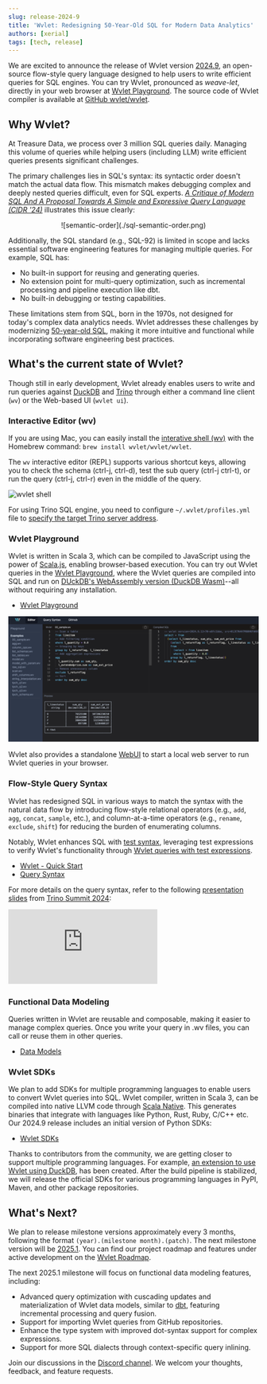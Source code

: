 ```yaml
---
slug: release-2024-9
title: 'Wvlet: Redesigning 50-Year-Old SQL for Modern Data Analytics'
authors: [xerial]
tags: [tech, release]
---
```


We are excited to announce the release of Wvlet version [2024.9](https://github.com/wvlet/wvlet/milestone/11), an open-source flow-style query language designed to help users to write efficient queries for SQL engines. You can try Wvlet, pronounced as _weave-let_, directly in your web browser at [Wvlet Playground](https://wvlet.org/wvlet/playground/). The source code of Wvlet compiler is available at [GitHub wvlet/wvlet](https://github.com/wvlet/wvlet).

<!-- truncate -->


## Why Wvlet?

At Treasure Data, we process over 3 million SQL queries daily. Managing this volume of queries while helping users (including LLM) write efficient queries presents significant challenges. 

The primary challenges lies in SQL's syntax: its syntactic order doesn't match the actual data flow. This mismatch makes debugging complex and deeply nested queries difficult, even for SQL experts. _[A Critique of Modern SQL And A Proposal Towards A Simple and Expressive Query Language (CIDR '24)](https://www.cidrdb.org/cidr2024/papers/p48-neumann.pdf)_ illustrates this issue clearly:

<center>
![semantic-order](./sql-semantic-order.png)
</center>

Additionally, the SQL standard (e.g., SQL-92) is limited in scope and lacks essential software engineering features for managing multiple queries. For example, SQL has:
- No built-in support for reusing and generating queries.
- No extension point for multi-query optimization, such as incremental processing and pipeline execution like dbt.
- No built-in debugging or testing capabilities.

These limitations stem from SQL, born in the 1970s, not designed for today's complex data analytics needs. Wvlet addresses these challenges by modernizing [50-year-old SQL](https://dl.acm.org/doi/10.1145/3649887), making it more intuitive and functional while incorporating software engineering best practices.


## What's the current state of Wvlet?

Though still in early development, Wvlet already enables users to write and run queries against [DuckDB](https://duckdb.org/) and [Trino](https://trino.io/) through either a command line client (`wv`) or the Web-based UI (`wvlet ui`).

### Interactive Editor (wv)

If you are using Mac, you can easily install the [interative shell (wv)](/docs/usage/repl) with the Homebrew command: `brew install wvlet/wvlet/wvlet`.

The `wv` interactive editor (REPL) supports various shortcut keys, allowing you to check the schema (ctrl-j, ctrl-d), test the sub query (ctrl-j ctrl-t), or run the query (ctrl-j, ctrl-r) even in the middle of the query.

![wvlet shell](/img/demo.gif)

For using Trino SQL engine, you need to configure `~/.wvlet/profiles.yml` file to [specify the target Trino server address](/docs/usage/trino).


### Wvlet Playground 

Wvlet is written in Scala 3, which can be compiled to JavaScript using the power of [Scala.js](https://www.scala-js.org/), enabling browser-based execution. You can try out Wvlet queries in the [Wvlet Playground](https://wvlet.org/wvlet/playground/), where the Wvlet queries are compiled into SQL and run on [DUckDB's WebAssembly version (DuckDB Wasm)](https://duckdb.org/2021/10/29/duckdb-wasm.html)--all without requiring any installation.


- [Wvlet Playground](https://wvlet.org/wvlet/playground/)

![wvlet playground](./playground-screenshot-1280x640.png)


Wvlet also provides a standalone [WebUI](/docs/usage/ui) to start a local web server to run Wvlet queries in your browser.

### Flow-Style Query Syntax

Wvlet has redesigned SQL in various ways to match the syntax with the natural data flow by introducing flow-style relational operators (e.g., `add`, `agg`, `concat`, `sample`, etc.), and column-at-a-time operators (e.g., `rename`, `exclude`, `shift`) for reducing the burden of enumerating columns. 

Notably, Wvlet enhances SQL with [test syntax](https://wvlet.org/wvlet/docs/syntax/test-syntax), leveraging test expressions to verify Wvlet's functionality through [Wvlet queries with test expressions](https://github.com/wvlet/wvlet/tree/main/spec/basic).

- [Wvlet - Quick Start](/docs/syntax/quick-start)
- [Query Syntax](/docs/syntax/)

For more details on the query syntax, refer to the following [presentation slides](https://speakerdeck.com/xerial/wvlet-a-new-flow-style-query-language-for-functional-data-modeling-and-interactive-data-analysis-trino-summit-2024) from [Trino Summit 2024](https://trino.io/blog/2024/12/18/trino-summit-2024-quick-recap.html):

<iframe class="speakerdeck-iframe" frameborder="0" src="https://speakerdeck.com/player/4148a46ee4f24fb0816d1207439cbd33?slide=10" title="Wvlet: A New Flow-Style Query Language For Functional Data Modeling and Interactive Data Analysis - Trino Summit 2024" allowfullscreen="true" style={{width: '100%', height: 'auto', aspectRatio: 1.777}} ></iframe>


### Functional Data Modeling

Queries written in Wvlet are reusable and composable, making it easier to manage complex queries. Once you write your query in .wv files, you can call or reuse them in other queries.

- [Data Models](/docs/syntax/data-models)


### Wvlet SDKs

We plan to add SDKs for multiple programming languages to enable users to convert Wvlet queries into SQL. Wvlet compiler, written in Scala 3, can be compiled into native LLVM code through [Scala Native](https://scala-native.org/en/stable/). This generates binaries that integrate with languages like Python, Rust, Ruby, C/C++ etc. Our 2024.9 release includes an initial version of Python SDKs: 

- [Wvlet SDKs](/docs/bindings)

Thanks to contributors from the community, we are getting closer to support multiple programming languages. For example, [an extension to use Wvlet using DuckDB](https://github.com/quackscience/duckdb-extension-wvlet), has been created. After the build pipeline is stabilized, we will release the official SDKs for various programming languages in PyPI, Maven, and other package repositories.


## What's Next?

We plan to release milestone versions approximately every 3 months, following the format `(year).(milestone month).(patch)`. The next milestone version will be [2025.1](https://github.com/wvlet/wvlet/milestone/12). You can find our project roadmap and features under active development on the [Wvlet Roadmap](https://github.com/orgs/wvlet/projects/2).

The next 2025.1 milestone will focus on functional data modeling features, including:
- Advanced query optimization with cuscading updates and materialization of Wvlet data models, similar to [dbt](https://www.getdbt.com/), featuring incremental processing and query fusion.
- Support for importing Wvlet queries from GitHub repositories. 
- Enhance the type system with improved dot-syntax support for complex expressions.
- Support for more SQL dialects through context-specific query inlining.

Join our discussions in the [Discord channel](https://discord.com/invite/vJBXRfEeNQ). We welcom your thoughts, feedback, and feature requests. 

